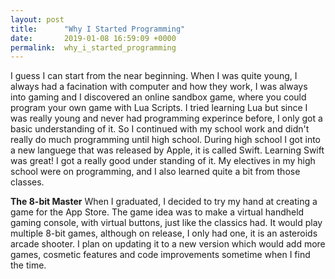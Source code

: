 ```yaml
---
layout: post
title:      "Why I Started Programming"
date:       2019-01-08 16:59:09 +0000
permalink:  why_i_started_programming
---
```



I guess I can start from the near beginning. When I was quite young, I always had a facination with computer and how they work, I was always into gaming and I discovered an online sandbox game, where you could program your own game with Lua Scripts. I tried learning Lua but since I was really young and never had programming experince before, I only got a basic understanding of it. So I continued with my school work and didn't really do much programming until high school. During high school I got into a new languege that was released by Apple, it is called Swift. Learning Swift was great! I got a really good under standing of it. My electives in my high school were on programming, and I also learned quite a bit from those classes.

**The 8-bit Master**
When I graduated, I decided to try my hand at creating a game for the App Store. The game idea was to make a virtual handheld gaming console, with virtual buttons, just like the classics had. It would play multiple 8-bit games, although on release, I only had one, it is an asteroids arcade shooter. I plan on updating it to a new version which would add more games, cosmetic features and code improvements sometime when I find the time.
